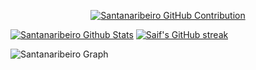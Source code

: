 <p
<img align="right" width="350" src="/assets/programmer.gif" alt="Coding gif" />
</p>

<p align="center">
  <a href="https://github.com/santanaribeiro">
    <img src="https://github-profile-summary-cards.vercel.app/api/cards/profile-details?username=santanaribeiro&theme=radical" alt="Santanaribeiro GitHub Contribution"/>
  </a>
</p>

<a> 
    <a href="https://github.com/santanaribeiro"><img alt="Santanaribeiro Github Stats" src="https://denvercoder1-github-readme-stats.vercel.app/api?username=santanaribeiro&show_icons=true&count_private=true&theme=react&border_color=7F3FBF&bg_color=0D1117&title_color=F85D7F&icon_color=F8D866" height="192px" width="49.5%"/></a>
  <a href="https://github.com/santanaribeiro">
    <img src="https://github-readme-streak-stats.herokuapp.com/?user=santanaribeiro&theme=radical&border=7F3FBF&background=0D1117" alt="Saif's GitHub streak"/>
  </a>
  <br/>
</a>


![Santanaribeiro Graph](https://github-readme-activity-graph.vercel.app/graph?username=santanaribeiro&custom_title=Santanaribeiro%20GitHub%20Activity%20Graph&bg_color=0D1117&color=7F3FBF&line=7F3FBF&point=7F3FBF&area_color=FFFFFF&title_color=FFFFFF&area=true)
